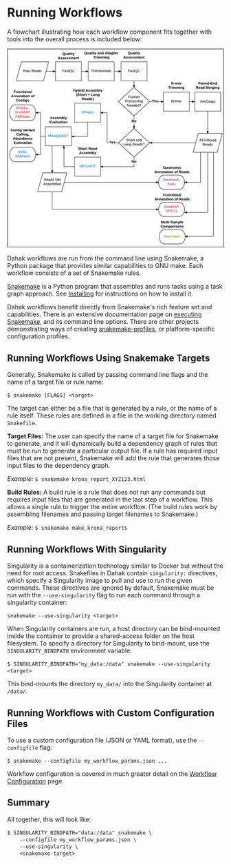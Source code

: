 # Running Workflows

A flowchart illustrating how each workflow component fits 
together with tools into the overall process is included below:

![workflow flowchart](img/WorkflowFlowchartOriginal.png)

Dahak workflows are run from the command line using Snakemake, a Python package
that provides similar capabilities to GNU make. Each workflow consists of a set
of Snakemake rules.

[Snakemake](https://snakemake.readthedocs.io/) is a Python program that assembles and
runs tasks using a task graph approach. See [Installing](installing.md) for
instructions on how to install it. 

Dahak workflows benefit directly from Snakemake's rich feature set and capabilities.
There is an extensive documentation page on [executing Snakemake](https://snakemake.readthedocs.io/en/stable/executable.html),
and its command line options. There are other projects demonstrating ways of creating 
[snakemake-profiles](https://github.com/snakemake-profiles/doc), or platform-specific
configuration profiles.


## Running Workflows Using Snakemake Targets

Generally, Snakemake is called by passing command line flags and the name of a
target file or rule name:

```
$ snakemake [FLAGS] <target>
```

The target can either be a file that is generated by a rule, or the name of a
rule itself. These rules are defined in a file in the working directory named
`Snakefile`.

**Target Files:** The user can specify the name of a target file for Snakemake
to generate, and it will dynamically build a dependency graph of rules that must
be run to generate a particular output file. If a rule has required input files
that are not present, Snakemake will add the rule that generates those input
files to the dependency graph.

_Example:_ `$ snakemake krona_report_XYZ123.html`

**Build Rules:** A build rule is a rule that does not run any commands but
requires input files that are generated in the last step of a workflow. This
allows a single rule to trigger the entire workflow. (The build rules work by
assembling filenames and passing target filenames to Snakemake.)

_Example:_ `$ snakemake make_krona_reports`


## Running Workflows With Singularity

Singularity is a containerization technology similar to Docker but without the
need for root access. Snakefiles in Dahak contain `singularity:` directives,
which specify a Singularity image to pull and use to run the given commands.
These directives are ignored by default, Snakemake must be run with the
`--use-singularity` flag to run each command through a singularity container:

```
snakemake --use-singularity <target>
```

When Singularity containers are run, a host directory can be bind-mounted
inside the container to provide a shared-access folder on the host filesystem.
To specify a directory for Singularity to bind-mount, use the
`SINGULARITY_BINDPATH` environment variable:

```
$ SINGULARITY_BINDPATH="my_data:/data" snakemake --use-singularity <target>
```

This bind-mounts the directory `my_data/` into the Singularity container at `/data/`.


## Running Workflows with Custom Configuration Files

To use a custom configuration file (JSON or YAML format), use the
`--configfile` flag:

```
$ snakemake --configfile my_workflow_params.json ...
```

Workflow configuration is covered in much greater detail on the 
[Workflow Configuration](config.md) page.


## Summary

All together, this will look like:

```
$ SINGULARITY_BINDPATH="data:/data" snakemake \
    --configfile my_workflow_params.json \
    --use-singularity \
    <snakemake-target>
``` 

